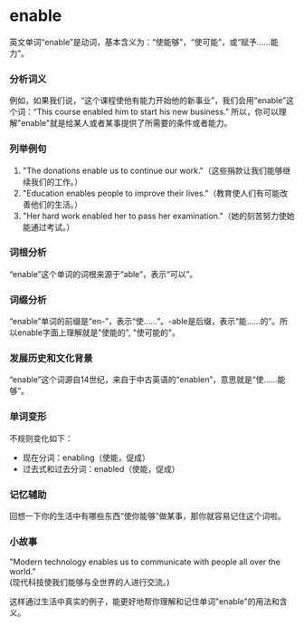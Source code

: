 # enable

英文单词“enable”是动词，基本含义为：“使能够”，“使可能”，或“赋予……能力”。

  

### 分析词义

  

例如，如果我们说，“这个课程使他有能力开始他的新事业”，我们会用“enable”这个词：“This course enabled him to start his new business.” 所以，你可以理解"enable"就是给某人或者某事提供了所需要的条件或者能力。

  

### 列举例句

  

1.  "The donations enable us to continue our work."（这些捐款让我们能够继续我们的工作。）
2.  "Education enables people to improve their lives."（教育使人们有可能改善他们的生活。）
3.  "Her hard work enabled her to pass her examination."（她的刻苦努力使她能通过考试。）

  

### 词根分析

  

“enable”这个单词的词根来源于“able”，表示“可以”。

  

### 词缀分析

  

“enable”单词的前缀是“en-”，表示“使……”。-able是后缀，表示“能……的”。所以enable字面上理解就是"使能的", "使可能的"。

  

### 发展历史和文化背景

  

“enable”这个词源自14世纪，来自于中古英语的“enablen”，意思就是“使……能够”。

  

### 单词变形

  

不规则变化如下：

  

*   现在分词：enabling（使能，促成）
*   过去式和过去分词：enabled（使能，促成）

  

### 记忆辅助

  

回想一下你的生活中有哪些东西“使你能够”做某事，那你就容易记住这个词啦。

  

### 小故事

  

"Modern technology enables us to communicate with people all over the world."  
(现代科技使我们能够与全世界的人进行交流。)

  

这样通过生活中真实的例子，能更好地帮你理解和记住单词"enable"的用法和含义。
